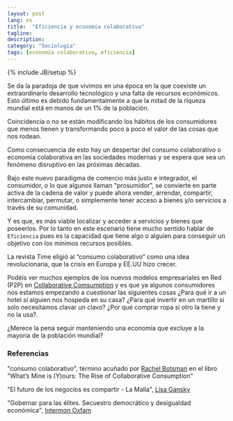 ```yaml
---
layout: post
lang: es
title:  "Eficiencia y economía colaborativa"
tagline: 
description: 
category: "Sociología"
tags: [economía colaborativa, eficiencia]
---
```


{% include JB/setup %}

Se da la paradoja de que vivimos en una época en la que coexiste un extraordinario desarrollo tecnológico y una falta de recursos económicos. Esto último es debido fundamentalmente a que la mitad de la riqueza mundial está en manos de un 1% de la población. 

Coincidencia o no se están modificando los hábitos de los consumidores que menos tienen y transformando poco a poco el valor de las cosas que nos rodean. 

Como consecuencia de esto hay un despertar del consumo colaborativo o economía colaborativa en las sociedades modernas y se espera que sea un fenómeno disruptivo en las próximas décadas.

Bajo este nuevo paradigma de comercio más justo e integrador, el consumidor, o lo que algunos llaman "prosumidor", se convierte en parte activa de la cadena de valor y puede ahora vender, arrendar, compartir, intercambiar, permutar, o simplemente tener acceso a bienes y/o servicios a través de su comunidad.

Y es que, es más viable localizar y acceder a servicios y bienes que poseerlos. Por lo tanto en este escenario tiene mucho sentido hablar de `Eficiencia` pues es la capacidad que tiene algo o alguien para conseguir un objetivo con los mínimos recursos posibles.  

La revista Time eligió al “consumo colaborativo” como una idea revolucionaria, que la crisis en Europa y EE.UU hizo crecer.   

Podéis ver muchos ejemplos de los nuevos modelos empresariales en Red (P2P) en [Collaborative Comsumption](http://www.collaborativeconsumption.com/directory/?cats=67) y es que ya algunos consumidores nos estamos empezando a cuestionar las siguientes cosas ¿Para qué ir a un hotel si alguien nos hospeda en su casa? ¿Para qué invertir en un martillo si solo necesitamos clavar un clavo? ¿Por qué comprar ropa si otro la tiene y no la usa?. 

¿Merece la pena seguir manteniendo una economía que excluye a la mayoría de la población mundial?


### Referencias ###

"consumo colaborativo", término acuñado por [Rachel Botsman](http://www.rachelbotsman.com) en el libro "What’s Mine is (Y)ours: The Rise of Collaborative Consumption"

"El futuro de los negocios es compartir - La Malla", [Lisa Gansky](http://lisagansky.com) 

"Gobernar para las élites. Secuestro democrático y desigualdad económica", [Intermon Oxfam](http://www.oxfamintermon.org/es/documentos/17/01/14/gobernar-para-elites-secuestro-democratico-desigualdad-economica)










